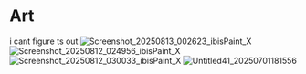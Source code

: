 # Art
i cant figure ts out
![Screenshot_20250813_002623_ibisPaint_X](https://github.com/user-attachments/assets/e6102802-8a42-4bf5-838a-2caef46b851c)
![Screenshot_20250812_024956_ibisPaint_X](https://github.com/user-attachments/assets/67a27949-dd0b-4afb-95b0-1fa1c5fbf2eb)
![Screenshot_20250812_030033_ibisPaint_X](https://github.com/user-attachments/assets/d27b03c9-d3da-4b5d-a369-252ef15e2958)
![Untitled41_20250701181556](https://github.com/user-attachments/assets/573befac-1933-4b0d-91d5-e1d3f78d721d)

